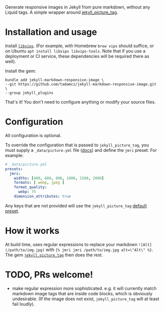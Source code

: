 Generate responsive images in Jekyll from pure markdown, without any Liquid tags. A simple wrapper around [jekyll_picture_tag](https://github.com/rbuchberger/jekyll_picture_tag/).

# Installation and usage
Install [`libvips`](https://www.libvips.org/install.html). (For example, with Homebrew `brew vips` should suffice, or on Ubuntu `apt install libvips libvips-tools`. Note that if you use a deployment or CI service, these dependencies will be required there as well).

Install the gem:
```shell
bundle add jekyll-markdown-responsive-image \
--git https://github.com/tadamcz/jekyll-markdown-responsive-image.git \
--group jekyll_plugins
```

That's it! You don't need to configure anything or modify your source files.

# Configuration
All configuration is optional.

To override the configuration that is passed to `jekyll_picture_tag`, you must supply a `_data/picture.yml` file ([docs](http://rbuchberger.github.io/jekyll_picture_tag/users/presets/)) and define the `jmri` preset. For example:

```yaml
# _data/picture.yml
presets:
  jmri:
    widths: [400, 600, 800, 1000, 1500, 2000]
    formats: [ webp, jpeg ]
    format_quality:
      webp: 75
    dimension_attributes: true
```

Any keys that are not provided will use the `jekyll_picture_tag` [default preset](http://rbuchberger.github.io/jekyll_picture_tag/users/presets/default.html).

# How it works
At build time, uses regular expressions to replace your markdown `![Alt](/path/to/img.jpg)` with `{% jmri jmri /path/to/img.jpg alt=\"Alt\" %}`. The gem [`jekyll_picture_tag`](https://github.com/rbuchberger/jekyll_picture_tag/) then does the rest.

# TODO, PRs welcome!
- make regular expression more sophisticated. e.g. it will currently match markdown image tags that are inside code blocks, which is obviously undesirable. (If the image does not exist, `jekyll_picture_tag` will at least fail loudly).